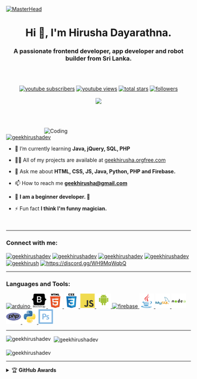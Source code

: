 [![MasterHead](https://1.bp.blogspot.com/-7A4WynwLsMw/XbBpCXG8fHI/AAAAAAAAMt4/uOa1bpLskYgrwGbllhSu2SDj_Mig8SXJQCLcBGAsYHQ/s1600/2000_600px.gif)](https://rishavchanda.io)
<h1 align="center">Hi 👋, I'm Hirusha Dayarathna.</h1>
<h3 align="center">A passionate frontend developer, app developer and robot builder from Sri Lanka.</h3>

<br><br>

<p align="center">
  <a href="https://www.youtube.com/channel/UCeDaHDMjT12CxcItNSk_LSQ?sub_confirmation=1">
    <img alt="youtube subscribers" title="Subscribe to my YouTube channel" src="https://custom-icon-badges.herokuapp.com/youtube/channel/subscribers/UCeDaHDMjT12CxcItNSk_LSQ?color=%23E05D44&label=SUBSCRIBE&logo=video&logoColor=white&style=for-the-badge&labelColor=CE4630"/></a> 
  <a href="https://www.youtube.com/channel/UCeDaHDMjT12CxcItNSk_LSQ">
    <img alt="youtube views" title="YouTube views" src="https://custom-icon-badges.herokuapp.com/youtube/channel/views/UCeDaHDMjT12CxcItNSk_LSQ?color=%23E1AD0E&logo=video&logoColor=white&style=for-the-badge&labelColor=C79600"/></a> 
  <a href="https://github.com/GeekHirushaDev?tab=repositories&sort=stargazers">
    <img alt="total stars" title="Total stars on GitHub" src="https://custom-icon-badges.herokuapp.com/badge/dynamic/json?logo=star&color=55960c&labelColor=488207&label=Stars&style=for-the-badge&query=%24.stars&url=https://api.github-star-counter.workers.dev/user/GeekHirushaDev"/></a>
  <a href="https://github.com/GeekHirushaDev?tab=followers">
    <img alt="followers" title="Follow me on Github" src="https://custom-icon-badges.herokuapp.com/github/followers/GeekHirushaDev?color=236ad3&labelColor=1155ba&style=for-the-badge&logo=person-add&label=Follow&logoColor=white"/></a>
    </br></br>
  <a href="https://github.com/GeekHirushaDev/GeekHirushaDev">
    <img src="https://komarev.com/ghpvc/?username=GeekHirushaDev&label=Profile%20views&color=brightgreen&label=Profile+Views&style=plastic">
  </a>
  
</p>

<br><br>

<img align="right" alt="Coding" width="400" src="https://camo.githubusercontent.com/b0476e711d948b5db51678ba19f80da25ccc88d5893852563e216ad833cbeb55/68747470733a2f2f63646e2e66696c65737461636b636f6e74656e742e636f6d2f6566625352313868543575524b756f307a6f4d41">



<p align="left"> <a href="https://twitter.com/geekhirushadev" target="blank"><img src="https://img.shields.io/twitter/follow/geekhirushadev?logo=twitter&style=for-the-badge" alt="geekhirushadev" /></a> </p>



- 🌱 I’m currently learning **Java, jQuery, SQL, PHP**

- 👨‍💻 All of my projects are available at [geekhirusha.orgfree.com](geekhirusha.orgfree.com)

- 💬 Ask me about **HTML, CSS, JS, Java, Python, PHP and Firebase.**

- 📫 How to reach me **geekhirusha@gmail.com**

- 💫 **I am a beginner developer. 🌆**

- ⚡ Fun fact **I think I'm funny magician.**

    
<br><hr>



<h3 align="left">Connect with me:</h3>
<p align="left">
<a href="https://codepen.io/geekhirushadev" target="blank"><img align="center" src="https://raw.githubusercontent.com/rahuldkjain/github-profile-readme-generator/master/src/images/icons/Social/codepen.svg" alt="geekhirushadev" height="30" width="40" /></a>
<a href="https://twitter.com/geekhirushadev" target="blank"><img align="center" src="https://raw.githubusercontent.com/rahuldkjain/github-profile-readme-generator/master/src/images/icons/Social/twitter.svg" alt="geekhirushadev" height="30" width="40" /></a>
<a href="https://fb.com/geekhirushadev" target="blank"><img align="center" src="https://raw.githubusercontent.com/rahuldkjain/github-profile-readme-generator/master/src/images/icons/Social/facebook.svg" alt="geekhirushadev" height="30" width="40" /></a>
<a href="https://instagram.com/geekhirushadev" target="blank"><img align="center" src="https://raw.githubusercontent.com/rahuldkjain/github-profile-readme-generator/master/src/images/icons/Social/instagram.svg" alt="geekhirushadev" height="30" width="40" /></a>
<a href="https://www.youtube.com/c/geekhirush" target="blank"><img align="center" src="https://raw.githubusercontent.com/rahuldkjain/github-profile-readme-generator/master/src/images/icons/Social/youtube.svg" alt="geekhirush" height="30" width="40" /></a>
<a href="https://discord.gg/https://discord.gg/WH9MqWqbQ" target="blank"><img align="center" src="https://raw.githubusercontent.com/rahuldkjain/github-profile-readme-generator/master/src/images/icons/Social/discord.svg" alt="https://discord.gg/WH9MqWqbQ" height="30" width="40" /></a>
</p>   

<hr>

    
<h3 align="left">Languages and Tools:</h3><p align="left">
  <a href="https://www.arduino.cc/" target="_blank" rel="noreferrer">
    <img src="https://cdn.worldvectorlogo.com/logos/arduino-1.svg" alt="arduino" width="40" height="40" />
  </a>
  <a href="https://getbootstrap.com" target="_blank" rel="noreferrer">
    <img src="https://raw.githubusercontent.com/devicons/devicon/master/icons/bootstrap/bootstrap-plain-wordmark.svg"
      alt="bootstrap" width="40" height="40" />
  </a>
  <a href="https://www.w3.org/html/" target="_blank" rel="noreferrer">
    <img src="https://raw.githubusercontent.com/devicons/devicon/master/icons/html5/html5-original-wordmark.svg"
      alt="html5" width="40" height="40" />
  </a>
  <a href="https://www.w3schools.com/css/" target="_blank" rel="noreferrer">
    <img src="https://raw.githubusercontent.com/devicons/devicon/master/icons/css3/css3-original-wordmark.svg"
      alt="css3" width="40" height="40" />
  </a>
  <a href="https://developer.mozilla.org/en-US/docs/Web/JavaScript" target="_blank" rel="noreferrer">
    <img src="https://raw.githubusercontent.com/devicons/devicon/master/icons/javascript/javascript-original.svg"
      alt="javascript" width="40" height="40" />
  </a>
  <a href="https://developer.android.com" target="_blank" rel="noreferrer">
    <img src="https://raw.githubusercontent.com/devicons/devicon/master/icons/android/android-original-wordmark.svg"
      alt="android" width="40" height="40" />
  </a>
  <a href="https://firebase.google.com/" target="_blank" rel="noreferrer">
    <img src="https://www.vectorlogo.zone/logos/firebase/firebase-icon.svg" alt="firebase" width="40" height="40" />
  </a>
  <a href="https://www.java.com" target="_blank" rel="noreferrer">
    <img src="https://raw.githubusercontent.com/devicons/devicon/master/icons/java/java-original.svg" alt="java"
      width="40" height="40" />
  </a>
  <a href="https://www.mysql.com/" target="_blank" rel="noreferrer">
    <img src="https://raw.githubusercontent.com/devicons/devicon/master/icons/mysql/mysql-original-wordmark.svg"
      alt="mysql" width="40" height="40" />
  </a>
  <a href="https://nodejs.org" target="_blank" rel="noreferrer">
    <img src="https://raw.githubusercontent.com/devicons/devicon/master/icons/nodejs/nodejs-original-wordmark.svg"
      alt="nodejs" width="40" height="40" />
  </a>
  <a href="https://www.php.net" target="_blank" rel="noreferrer">
    <img src="https://raw.githubusercontent.com/devicons/devicon/master/icons/php/php-original.svg" alt="php" width="40"
      height="40" />
  </a>
  <a href="https://www.python.org" target="_blank" rel="noreferrer">
    <img src="https://raw.githubusercontent.com/devicons/devicon/master/icons/python/python-original.svg" alt="python"
      width="40" height="40" />
  </a>
  <a href="https://www.photoshop.com/en" target="_blank" rel="noreferrer">
    <img src="https://raw.githubusercontent.com/devicons/devicon/master/icons/photoshop/photoshop-line.svg"
      alt="photoshop" width="40" height="40" />
  </a>
</p>


<hr>


  <p>
    <img align="left" src="https://github-readme-stats.vercel.app/api/top-langs?username=geekhirushadev&show_icons=true&locale=en&layout=compact&theme=highcontrast" alt="geekhirushadev" />
  &nbsp;
  <img align="center" src="https://github-readme-stats.vercel.app/api?username=geekhirushadev&show_icons=true&locale=en&theme=highcontrast" alt="geekhirushadev" />
  <br><br>
  <img align="center" src="https://github-readme-streak-stats.herokuapp.com/?user=geekhirushadev&theme=highcontrast" alt="geekhirushadev" />
    
<hr>
    
<details>
    <summary>&#127942 <b>GitHub Awards</b></summary><br/>

![Github Trophy](https://github-profile-trophy.vercel.app/?username=GeekHirushaDev)

</details>
